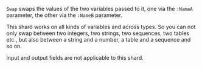 `Swap` swaps the values of the two variables passed to it, one via the `:NameA` parameter, the other via the `:NameB` parameter.

This shard works on all kinds of variables and across types. So you can not only swap between two integers, two strings, two sequences, two tables etc., but also between a string and a number, a table and a sequence and so on.

Input and output fields are not applicable to this shard.
